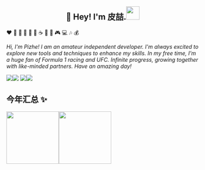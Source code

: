 <h2 align="center">👋 Hey! I'm 皮喆.<img src="https://media.giphy.com/media/WUlplcMpOCEmTGBtBW/giphy.gif" width="35"></h2>

:heart: :icecream: :strawberry: :watermelon: :lemon: :milk_glass: :coffee: :poultry_leg: :fries: :video_game: :computer: :notes: :moneybag:

*Hi, I'm Pizhe! I am an amateur independent developer.
I'm always excited to explore new tools and techniques to enhance my skills.
In my free time, I’m a huge fan of Formula 1 racing and UFC.
Infinite progress, growing together with like-minded partners.
Have an amazing day!*

![](https://img.shields.io/badge/Golang-blue?style=flat-square&logo=go)![](https://img.shields.io/badge/Java-orange?style=flat-square&logo=java) ![](https://img.shields.io/badge/Vue.js-black?style=flat-square&logo=vue.js)![](https://img.shields.io/badge/React-blue?style=flat-square&logo=React)


## 今年汇总 ✨

<img align="" height="137px" src="https://github-readme-stats.vercel.app/api?username=pizhecode&hide_title=true&hide_border=true&show_icons=true&include_all_commits=true&line_height=21&bg_color=0,EC6C6C,FFD479,FFFC79,73FA79&theme=graywhite&locale=cn" /><img align="" height="137px" src="https://github-readme-stats.vercel.app/api/top-langs/?username=pizhecode&hide_title=true&hide_border=true&layout=compact&bg_color=0,73FA79,73FDFF,D783FF&theme=graywhite&locale=cn" />
